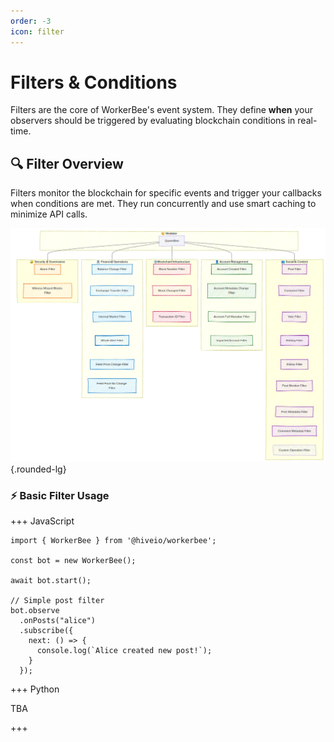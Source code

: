 ```yaml
---
order: -3
icon: filter
---
```


# Filters & Conditions

Filters are the core of WorkerBee's event system. They define **when** your observers should be triggered by evaluating blockchain conditions in real-time.

## :mag: Filter Overview

Filters monitor the blockchain for specific events and trigger your callbacks when conditions are met. They run concurrently and use smart caching to minimize API calls.

![WorkerBee filter categories](../../static/wb-categories.png){.rounded-lg}

### :zap: Basic Filter Usage

+++ JavaScript

```typescript:highlight="9"
import { WorkerBee } from '@hiveio/workerbee';

const bot = new WorkerBee();

await bot.start();

// Simple post filter
bot.observe
  .onPosts("alice")
  .subscribe({
    next: () => {
      console.log(`Alice created new post!`);
    }
  });
```

+++ Python

TBA

+++
